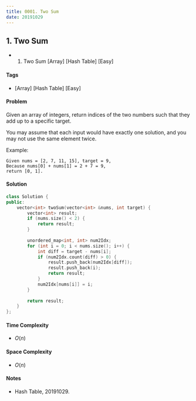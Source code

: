 ```yaml
---
title: 0001. Two Sum
date: 20191029
---
```


## 1. Two Sum
- 1. Two Sum [Array] [Hash Table] [Easy]

#### Tags
- [Array] [Hash Table] [Easy]

#### Problem
Given an array of integers, return indices of the two numbers such that they add up to a specific target.

You may assume that each input would have exactly one solution, and you may not use the same element twice.

Example:

    Given nums = [2, 7, 11, 15], target = 9,
    Because nums[0] + nums[1] = 2 + 7 = 9,
    return [0, 1].

#### Solution
``` C++
class Solution {
public:
    vector<int> twoSum(vector<int> &nums, int target) {
        vector<int> result;
        if (nums.size() < 2) {
            return result;
        }
        
        unordered_map<int, int> num2Idx;
        for (int i = 0; i < nums.size(); i++) {
            int diff = target - nums[i];
            if (num2Idx.count(diff) > 0) {
                result.push_back(num2Idx[diff]);
                result.push_back(i);
                return result;
            }
            num2Idx[nums[i]] = i;
        }
        
        return result;
    }
};
```

#### Time Complexity
- $O(n)$

#### Space Complexity
- $O(n)$

#### Notes
- Hash Table, 20191029.
